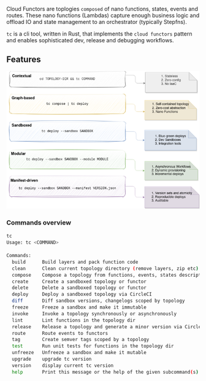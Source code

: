 

Cloud Functors are toplogies `composed` of nano functions, states, events and routes. These nano functions (Lambdas) capture enough business logic and offload IO and state management to an orchestrator (typically Stepfns).


`tc` is a cli tool, written in Rust, that implements the `cloud functors` pattern and enables sophisticated dev, release and debugging workflows.

## Features

![Features](/images/features.png)


### Commands overview

```sh
tc
Usage: tc <COMMAND>

Commands:
  build      Build layers and pack function code
  clean      Clean current topology directory (remove layers, zip etc)
  compose    Compose a topology from functions, events, states description
  create     Create a sandboxed topology or functor
  delete     Delete a sandboxed topology or functor
  deploy     Deploy a sandboxed topology via CircleCI
  diff       Diff sandbox versions, changelogs scoped by topology
  freeze     Freeze a sandbox and make it immutable
  invoke     Invoke a topology synchronously or asynchronously
  lint       Lint functions in the topology dir
  release    Release a topology and generate a minor version via CircleCI
  route      Route events to functors
  tag        Create semver tags scoped by a topology
  test       Run unit tests for functions in the topology dir
  unfreeze   Unfreeze a sandbox and make it mutable
  upgrade    upgrade tc version
  version    display current tc version
  help       Print this message or the help of the given subcommand(s)
```
